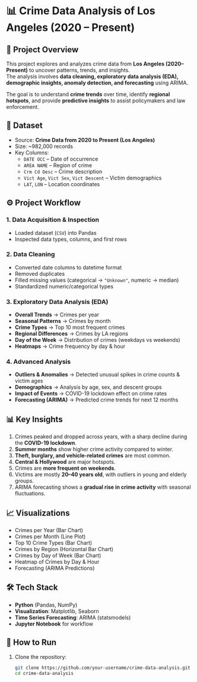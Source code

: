# 📊 Crime Data Analysis of Los Angeles (2020 – Present)

## 📌 Project Overview
This project explores and analyzes crime data from **Los Angeles (2020–Present)** to uncover patterns, trends, and insights.  
The analysis involves **data cleaning, exploratory data analysis (EDA), demographic insights, anomaly detection, and forecasting** using ARIMA.  

The goal is to understand **crime trends** over time, identify **regional hotspots**, and provide **predictive insights** to assist policymakers and law enforcement.


## 📂 Dataset
- Source: **Crime Data from 2020 to Present (Los Angeles)**  
- Size: ~982,000 records  
- Key Columns:  
  - `DATE OCC` – Date of occurrence  
  - `AREA NAME` – Region of crime  
  - `Crm Cd Desc` – Crime description  
  - `Vict Age`, `Vict Sex`, `Vict Descent` – Victim demographics  
  - `LAT`, `LON` – Location coordinates  


## ⚙️ Project Workflow
### 1. Data Acquisition & Inspection
- Loaded dataset (`CSV`) into Pandas  
- Inspected data types, columns, and first rows  

### 2. Data Cleaning
- Converted date columns to datetime format  
- Removed duplicates  
- Filled missing values (categorical → `"Unknown"`, numeric → median)  
- Standardized numeric/categorical types  

### 3. Exploratory Data Analysis (EDA)
- **Overall Trends** → Crimes per year  
- **Seasonal Patterns** → Crimes by month  
- **Crime Types** → Top 10 most frequent crimes  
- **Regional Differences** → Crimes by LA regions  
- **Day of the Week** → Distribution of crimes (weekdays vs weekends)  
- **Heatmaps** → Crime frequency by day & hour  

### 4. Advanced Analysis
- **Outliers & Anomalies** → Detected unusual spikes in crime counts & victim ages  
- **Demographics** → Analysis by age, sex, and descent groups  
- **Impact of Events** → COVID-19 lockdown effect on crime rates  
- **Forecasting (ARIMA)** → Predicted crime trends for next 12 months  


## 📊 Key Insights
1. Crimes peaked and dropped across years, with a sharp decline during the **COVID-19 lockdown**.  
2. **Summer months** show higher crime activity compared to winter.  
3. **Theft, burglary, and vehicle-related crimes** are most common.  
4. **Central & Hollywood** are major hotspots.  
5. Crimes are **more frequent on weekends**.  
6. Victims are mostly **20–40 years old**, with outliers in young and elderly groups.  
7. ARIMA forecasting shows a **gradual rise in crime activity** with seasonal fluctuations.  


## 📈 Visualizations
- Crimes per Year (Bar Chart)  
- Crimes per Month (Line Plot)  
- Top 10 Crime Types (Bar Chart)  
- Crimes by Region (Horizontal Bar Chart)  
- Crimes by Day of Week (Bar Chart)  
- Heatmap of Crimes by Day & Hour  
- Forecasting (ARIMA Predictions)  


## 🛠️ Tech Stack
- **Python** (Pandas, NumPy)  
- **Visualization**: Matplotlib, Seaborn  
- **Time Series Forecasting**: ARIMA (statsmodels)  
- **Jupyter Notebook** for workflow  


## 🚀 How to Run
1. Clone the repository:
   ```bash
   git clone https://github.com/your-username/crime-data-analysis.git
   cd crime-data-analysis
